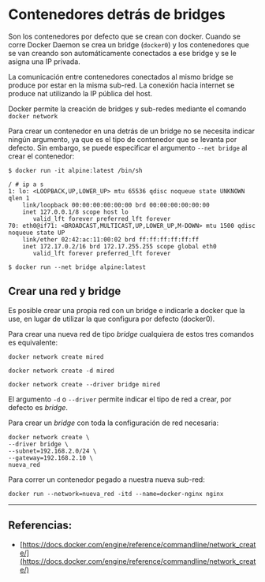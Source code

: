 # Contenedores detrás de bridges

Son los contenedores por defecto que se crean con docker. Cuando se corre Docker Daemon se crea un bridge (`docker0`) y los contenedores que se van creando son automáticamente conectados a ese bridge y se le asigna una IP privada. 

La comunicación entre contenedores conectados al mismo bridge se produce por estar en la misma sub-red. La conexión hacia internet se produce nat utilizando la IP pública del host.

Docker permite la creación de bridges y sub-redes mediante el comando `docker network`

Para crear un contenedor en una detrás de un bridge no se necesita indicar ningún argumento, ya que es el tipo de contenedor que se levanta por defecto. Sin embargo, se puede especificar el argumento `--net bridge` al crear el contenedor:

```
$ docker run -it alpine:latest /bin/sh

/ # ip a s
1: lo: <LOOPBACK,UP,LOWER_UP> mtu 65536 qdisc noqueue state UNKNOWN qlen 1
    link/loopback 00:00:00:00:00:00 brd 00:00:00:00:00:00
    inet 127.0.0.1/8 scope host lo
       valid_lft forever preferred_lft forever
70: eth0@if71: <BROADCAST,MULTICAST,UP,LOWER_UP,M-DOWN> mtu 1500 qdisc noqueue state UP
    link/ether 02:42:ac:11:00:02 brd ff:ff:ff:ff:ff:ff
    inet 172.17.0.2/16 brd 172.17.255.255 scope global eth0
       valid_lft forever preferred_lft forever
```

```
$ docker run --net bridge alpine:latest
```

## Crear una red y bridge 

Es posible crear una propia red con un bridge e indicarle a docker que la use, en lugar de utilizar la que configura por defecto (docker0).

Para crear una nueva red de tipo _bridge_ cualquiera de estos tres comandos es equivalente:

```
docker network create mired

docker network create -d mired

docker network create --driver bridge mired 
```

El argumento `-d` o `--driver` permite indicar el tipo de red a crear, por defecto es _bridge_.

Para crear un _bridge_ con toda la configuración de red necesaria:

```
docker network create \
--driver bridge \
--subnet=192.168.2.0/24 \
--gateway=192.168.2.10 \
nueva_red
```

Para correr un contenedor pegado a nuestra nueva sub-red:

```
docker run --network=nueva_red -itd --name=docker-nginx nginx
```

---

## Referencias:

* [https://docs.docker.com/engine/reference/commandline/network_create/](https://docs.docker.com/engine/reference/commandline/network_create/)


 
